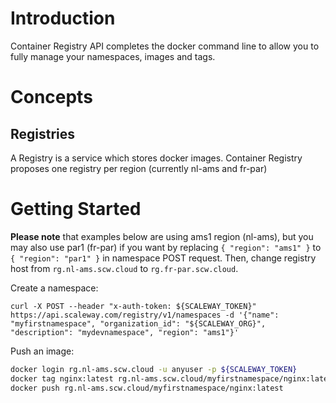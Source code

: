 # Introduction

Container Registry API completes the docker command line to allow you to fully manage your namespaces, images and tags.

# Concepts

## Registries

A Registry is a service which stores docker images. Container Registry proposes one registry per region (currently nl-ams and fr-par)

# Getting Started

**Please note** that examples below are using ams1 region (nl-ams), but you may also use par1 (fr-par) if you want by replacing `{ "region": "ams1" }` to `{ "region": "par1" }` in namespace POST request.
Then, change registry host from `rg.nl-ams.scw.cloud` to `rg.fr-par.scw.cloud`.

Create a namespace:

```
curl -X POST --header "x-auth-token: ${SCALEWAY_TOKEN}" https://api.scaleway.com/registry/v1/namespaces -d '{"name": "myfirstnamespace", "organization_id": "${SCALEWAY_ORG}", "description": "mydevnamespace", "region": "ams1"}'
```

Push an image:

```bash
docker login rg.nl-ams.scw.cloud -u anyuser -p ${SCALEWAY_TOKEN}
docker tag nginx:latest rg.nl-ams.scw.cloud/myfirstnamespace/nginx:latest
docker push rg.nl-ams.scw.cloud/myfirstnamespace/nginx:latest
```
